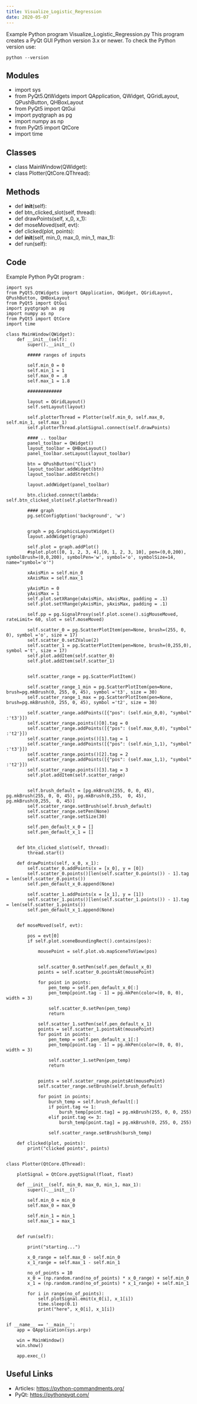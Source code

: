 ```yaml
---
title: Visualize_Logistic_Regression
date: 2020-05-07
---
```

Example Python program Visualize_Logistic_Regression.py
This program creates a PyQt GUI
Python version 3.x or newer.
To check the Python version use:

    python --version

## Modules

* import sys
* from PyQt5.QtWidgets import QApplication, QWidget, QGridLayout, QPushButton, QHBoxLayout
* from PyQt5 import QtGui
* import pyqtgraph as pg
* import numpy as np
* from PyQt5 import QtCore
* import time

## Classes

* class MainWindow(QWidget):
* class Plotter(QtCore.QThread):

## Methods

* 	def __init__(self):
* 	def btn_clicked_slot(self, thread):
* 	def drawPoints(self, x_0, x_1):
* 	def moseMoved(self, evt):
* 	def clicked(plot, points):
* 	def __init__(self, min_0, max_0, min_1, max_1):
* 	def run(self):

## Code

Example Python PyQt program :

    
    import sys
    from PyQt5.QtWidgets import QApplication, QWidget, QGridLayout, QPushButton, QHBoxLayout
    from PyQt5 import QtGui
    import pyqtgraph as pg
    import numpy as np
    from PyQt5 import QtCore
    import time
    
    class MainWindow(QWidget):
    	def __init__(self):
    		super().__init__()
    
    		##### ranges of inputs
    
    		self.min_0 = 0
    		self.min_1 = 1
    		self.max_0 = .8
    		self.max_1 = 1.8
    
    		#############	
    
    		layout = QGridLayout()
    		self.setLayout(layout)
    
    		self.plotterThread = Plotter(self.min_0, self.max_0, self.min_1, self.max_1)
    		self.plotterThread.plotSignal.connect(self.drawPoints)
    
    		#### .. toolbar
    		panel_toolbar = QWidget()
    		layout_toolbar = QHBoxLayout()
    		panel_toolbar.setLayout(layout_toolbar)
    
    		btn = QPushButton("Click")
    		layout_toolbar.addWidget(btn)
    		layout_toolbar.addStretch()
    
    		layout.addWidget(panel_toolbar)
    
    		btn.clicked.connect(lambda: self.btn_clicked_slot(self.plotterThread))
    
    		#### graph
    		pg.setConfigOption('background', 'w')
    
    
    		graph = pg.GraphicsLayoutWidget()
    		layout.addWidget(graph)
    
    		self.plot = graph.addPlot()
    		#splot.plot([0, 1, 2, 3, 4],[0, 1, 2, 3, 10], pen=(0,0,200), symbolBrush=(0,0,200), symbolPen='w', symbol='o', symbolSize=14, name="symbol='o'")
    
    		xAxisMin = self.min_0
    		xAxisMax = self.max_1
    
    		yAxisMin = 0
    		yAxisMax = 1
    		self.plot.setXRange(xAxisMin, xAxisMax, padding = .1)
    		self.plot.setYRange(yAxisMin, yAxisMax, padding = .1)
    
    		self.pp = pg.SignalProxy(self.plot.scene().sigMouseMoved, rateLimit= 60, slot = self.moseMoved)
    
    		self.scatter_0 = pg.ScatterPlotItem(pen=None, brush=(255, 0, 0), symbol ='o', size = 17)
    		self.scatter_0.setZValue(2)
    		self.scatter_1 = pg.ScatterPlotItem(pen=None, brush=(0,255,0), symbol ='t', size = 17)
    		self.plot.addItem(self.scatter_0)
    		self.plot.addItem(self.scatter_1)
    
    
    		self.scatter_range = pg.ScatterPlotItem()
    
    		self.scatter_range_1_min = pg.ScatterPlotItem(pen=None, brush=pg.mkBrush(0, 255, 0, 45), symbol ='t3', size = 30)
    		self.scatter_range_1_max = pg.ScatterPlotItem(pen=None, brush=pg.mkBrush(0, 255, 0, 45), symbol ='t2', size = 30)
    
    		self.scatter_range.addPoints([{"pos": (self.min_0,0), "symbol" :'t3'}])
    		self.scatter_range.points()[0].tag = 0
    		self.scatter_range.addPoints([{"pos": (self.max_0,0), "symbol" :'t2'}])
    		self.scatter_range.points()[1].tag = 1
    		self.scatter_range.addPoints([{"pos": (self.min_1,1), "symbol" :'t3'}])
    		self.scatter_range.points()[2].tag = 2
    		self.scatter_range.addPoints([{"pos": (self.max_1,1), "symbol" :'t2'}])
    		self.scatter_range.points()[3].tag = 3
    		self.plot.addItem(self.scatter_range)
    
    
    		self.brush_default = [pg.mkBrush(255, 0, 0, 45), pg.mkBrush(255, 0, 0, 45), pg.mkBrush(0,255,  0, 45), pg.mkBrush(0,255,  0, 45)]
    		self.scatter_range.setBrush(self.brush_default)
    		self.scatter_range.setPen(None)
    		self.scatter_range.setSize(30)
    
    		self.pen_default_x_0 = []
    		self.pen_default_x_1 = []
    
    
    	def btn_clicked_slot(self, thread):
    		thread.start()
    
    	def drawPoints(self, x_0, x_1):
    		self.scatter_0.addPoints(x = [x_0], y = [0])
    		self.scatter_0.points()[len(self.scatter_0.points()) - 1].tag = len(self.scatter_0.points())
    		self.pen_default_x_0.append(None)
    
    		self.scatter_1.addPoints(x = [x_1], y = [1])
    		self.scatter_1.points()[len(self.scatter_1.points()) - 1].tag = len(self.scatter_1.points())
    		self.pen_default_x_1.append(None)
    
    
    	def moseMoved(self, evt):
    
    		pos = evt[0]
    		if self.plot.sceneBoundingRect().contains(pos):
    			
    			mousePoint = self.plot.vb.mapSceneToView(pos)
    
    
    			self.scatter_0.setPen(self.pen_default_x_0)
    			points = self.scatter_0.pointsAt(mousePoint)
    			
    			for point in points:
    				pen_temp = self.pen_default_x_0[:]
    				pen_temp[point.tag - 1] = pg.mkPen(color=(0, 0, 0), width = 3)
    
    				self.scatter_0.setPen(pen_temp)
    				return
    
    			self.scatter_1.setPen(self.pen_default_x_1)
    			points = self.scatter_1.pointsAt(mousePoint)
    			for point in points:
    				pen_temp = self.pen_default_x_1[:]
    				pen_temp[point.tag - 1] = pg.mkPen(color=(0, 0, 0), width = 3)
    
    				self.scatter_1.setPen(pen_temp)
    				return
    
    
    			points = self.scatter_range.pointsAt(mousePoint)
    			self.scatter_range.setBrush(self.brush_default)
    				
    			for point in points:
    				bursh_temp = self.brush_default[:]
    				if point.tag <= 1:
    					bursh_temp[point.tag] = pg.mkBrush(255, 0, 0, 255)
    				elif point.tag <= 3:
    					bursh_temp[point.tag] = pg.mkBrush(0, 255, 0, 255)
    
    				self.scatter_range.setBrush(bursh_temp)
    				
    	def clicked(plot, points):
    	    print("clicked points", points)
    
    
    class Plotter(QtCore.QThread):
    
    	plotSignal = QtCore.pyqtSignal(float, float)
    
    	def __init__(self, min_0, max_0, min_1, max_1):
    		super().__init__()
    
    		self.min_0 = min_0
    		self.max_0 = max_0
    
    		self.min_1 = min_1
    		self.max_1 = max_1
    
    
    	def run(self):
    
    		print("starting...")
    
    		x_0_range = self.max_0 - self.min_0
    		x_1_range = self.max_1 - self.min_1
    		
    		no_of_points = 10
    		x_0 = (np.random.rand(no_of_points) * x_0_range) + self.min_0
    		x_1 = (np.random.rand(no_of_points) * x_1_range) + self.min_1
    
    		for i in range(no_of_points):
    			self.plotSignal.emit(x_0[i], x_1[i])
    			time.sleep(0.1)
    			print("here", x_0[i], x_1[i])
    
    
    if __name__ == '__main__':
    	app = QApplication(sys.argv)
    
    	win = MainWindow()
    	win.show()
    
    	app.exec_()

## Useful Links

- Articles: https://python-commandments.org/
- PyQt: https://pythonpyqt.com/
